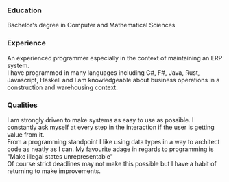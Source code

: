 ###  Education


Bachelor's degree in Computer and Mathematical Sciences

### Experience

An experienced programmer especially in the context of maintaining an ERP system.<br>
I have programmed in many languages including C#, F#, Java, Rust, Javascript, Haskell and I am knowledgeable about business operations in a construction and warehousing context.<br>

### Qualities 


I am strongly driven to make systems as easy to use as possible. I constantly ask myself at every step in the interaction if the user is getting value from it.<br>
From a programming standpoint I like using data types in a way to architect code as neatly as I can.  My favourite adage in regards to programming is "Make illegal states unrepresentable"<br>
Of course strict deadlines may not make this possible but I have a habit of returning to make improvements.




